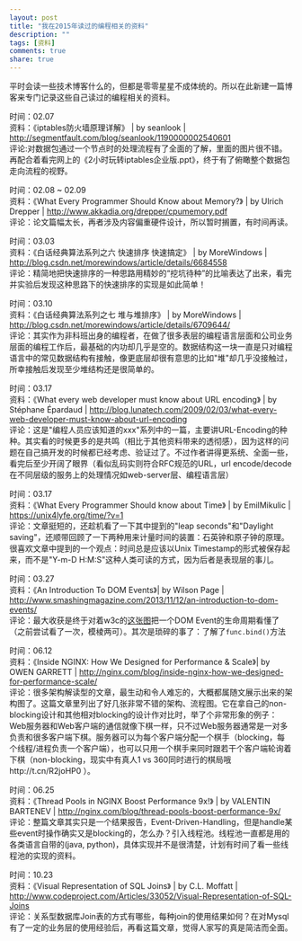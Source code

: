```yaml
---
layout: post
title: "我在2015年读过的编程相关的资料"
description: ""
tags: [资料]
comments: true
share: true
---
```


平时会读一些技术博客什么的，但都是零零星星不成体统的。所以在此新建一篇博客来专门记录这些自己读过的编程相关的资料。

<!--more-->

时间：02.07  
资料：《iptables防火墙原理详解》 | by seanlook | http://segmentfault.com/blog/seanlook/1190000002540601  
评论:对数据包通过一个节点时的处理流程有了全面的了解，里面的图片很不错。再配合着看完网上的《2小时玩转iptables企业版.ppt》，终于有了俯瞰整个数据包走向流程的视野。

时间：02.08 ~ 02.09   
资料：《What Every Programmer Should Know about Memory?》 | by Ulrich Drepper | http://www.akkadia.org/drepper/cpumemory.pdf  
评论：论文篇幅太长，再者涉及内容偏重硬件设计，所以暂时搁置，有时间再读。

时间：03.03  
资料：《白话经典算法系列之六 快速排序 快速搞定》 | by MoreWindows | http://blog.csdn.net/morewindows/article/details/6684558  
评论：精简地把快速排序的一种思路用精妙的“挖坑待种”的比喻表达了出来，看完并实验后发现这种思路下的快速排序的实现是如此简单！

时间：03.10  
资料：《白话经典算法系列之七 堆与堆排序》 | by MoreWindows | http://blog.csdn.net/morewindows/article/details/6709644/  
评论：其实作为非科班出身的编程者，在做了很多表层的编程语言层面和公司业务层面的编程工作后，最基础的内功却几乎是空的。数据结构这一块一直是只对编程语言中的常见数据结构有接触，像更底层却很有意思的比如"堆"却几乎没接触过，所幸接触后发现至少堆结构还是很简单的。

时间：03.17  
资料：《What every web developer must know about URL encoding》 | by Stéphane Épardaud | http://blog.lunatech.com/2009/02/03/what-every-web-developer-must-know-about-url-encoding  
评论：这是"编程人员应该知道的xxx"系列中的一篇，主要讲URL-Encoding的种种。其实看的时候更多的是共鸣（相比于其他资料带来的透彻感），因为这样的问题在自己搞开发的时候都已经考虑、验证过了。不过作者讲得更系统、全面一些，看完后至少开阔了眼界（看似乱码实则符合RFC规范的URL，url encode/decode在不同层级的服务上的处理情况如web-server层、编程语言层）

时间：03.17  
资料：《What Every Programmer Should know about Time》 | by EmilMikulic | https://unix4lyfe.org/time/?v=1   
评论：文章挺短的，还趁机看了一下其中提到的"leap seconds"和"Daylight saving"，还顺带回顾了一下两种用来计量时间的装置：石英钟和原子钟的原理。很喜欢文章中提到的一个观点：时间总是应该以Unix Timestamp的形式被保存起来，而不是"Y-m-D H:M:S"这种人类可读的方式，因为后者是表现层的事儿。

时间：03.27  
资料：《An Introduction To DOM Events》| by Wilson Page | http://www.smashingmagazine.com/2013/11/12/an-introduction-to-dom-events/  
评论：最大收获是终于对着w3c的[这张图](http://www.w3.org/TR/DOM-Level-3-Events/eventflow.svg)把一个DOM Event的生命周期看懂了（之前尝试看了一次，模棱两可）。其次是琐碎的事了：了解了`func.bind()`方法

时间：06.12  
资料：《Inside NGINX: How We Designed for Performance & Scale》| by OWEN GARRETT | http://nginx.com/blog/inside-nginx-how-we-designed-for-performance-scale/    
评论：很多架构解读型的文章，最生动和令人难忘的，大概都属随文展示出来的架构图了。这篇文章里列出了好几张非常不错的架构、流程图。它在拿自己的non-blocking设计和其他相对blocking的设计作对比时，举了个非常形象的例子：Web服务器和Web客户端的通信就像下棋一样，只不过Web服务器通常是一对多负责和很多客户端下棋。服务器可以为每个客户端分配一个棋手（blocking，每个线程/进程负责一个客户端），也可以只用一个棋手来同时跟若干个客户端轮询着下棋（non-blocking，现实中有真人1 vs 360同时进行的棋局哦http://t.cn/R2joHP0 ）。

时间：06.25    
资料：《Thread Pools in NGINX Boost Performance 9x!》 | by VALENTIN BARTENEV | http://nginx.com/blog/thread-pools-boost-performance-9x/    
评论：整篇文章其实只是一个结果报告，Event-Driven-Handling，但是handle某些event时操作确实又是blocking的，怎么办？引入线程池。线程池一直都是用的各类语言自带的(java, python)，具体实现并不是很清楚，计划有时间了看一些线程池的实现的资料。

时间：10.23  
资料：《Visual Representation of SQL Joins》 | by C.L. Moffatt | http://www.codeproject.com/Articles/33052/Visual-Representation-of-SQL-Joins  
评论：关系型数据库Join表的方式有哪些，每种join的使用结果如何？在对Mysql有了一定的业务层的使用经验后，再看这篇文章，觉得人家写的真是简洁而全面。
